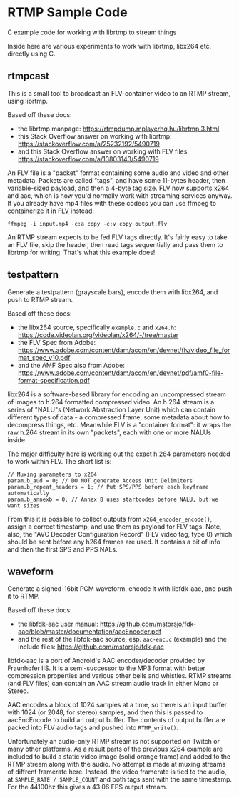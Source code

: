 # RTMP Sample Code
C example code for working with librtmp to stream things

Inside here are various experiments to work with librtmp, libx264 etc. directly using C.

## rtmpcast
This is a small tool to broadcast an FLV-container video to an RTMP stream, using librtmp.

Based off these docs:
* the librtmp manpage: https://rtmpdump.mplayerhq.hu/librtmp.3.html
* this Stack Overflow answer on working with librtmp: https://stackoverflow.com/a/25232192/5490719
* and this Stack Overflow answer on working with FLV files: https://stackoverflow.com/a/13803143/5490719

An FLV file is a "packet" format containing some audio and video and other metadata.  Packets are called "tags", and have some 11-bytes header, then variable-sized payload, and then a 4-byte tag size.  FLV now supports x264 and aac, which is how you'd normally work with streaming services anyway.  If you already have mp4 files with these codecs you can use ffmpeg to containerize it in FLV instead:

`ffmpeg -i input.mp4 -c:a copy -c:v copy output.flv`

An RTMP stream expects to be fed FLV tags directly.  It's fairly easy to take an FLV file, skip the header, then read tags sequentially and pass them to librtmp for writing.  That's what this example does!

## testpattern
Generate a testpattern (grayscale bars), encode them with libx264, and push to RTMP stream.

Based off these docs:
* the libx264 source, specifically `example.c` and `x264.h`: https://code.videolan.org/videolan/x264/-/tree/master
* the FLV Spec from Adobe: https://www.adobe.com/content/dam/acom/en/devnet/flv/video_file_format_spec_v10.pdf
* and the AMF Spec also from Adobe: https://www.adobe.com/content/dam/acom/en/devnet/pdf/amf0-file-format-specification.pdf

libx264 is a software-based library for encoding an uncompressed stream of images to h.264 formatted compressed video.  An h.264 stream is a series of "NALU"s (Network Abstraction Layer Unit) which can contain different types of data - a compressed frame, some metadata about how to decompress things, etc.  Meanwhile FLV is a "container format": it wraps the raw h.264 stream in its own "packets", each with one or more NALUs inside.

The major difficulty here is working out the exact h.264 parameters needed to work within FLV.  The short list is:

    // Muxing parameters to x264
    param.b_aud = 0; // DO NOT generate Access Unit Delimiters
    param.b_repeat_headers = 1; // Put SPS/PPS before each keyframe automatically
    param.b_annexb = 0; // Annex B uses startcodes before NALU, but we want sizes

From this it is possible to collect outputs from `x264_encoder_encode()`, assign a correct timestamp, and use them as payload for FLV tags.  Note, also, the "AVC Decoder Configuration Record" (FLV video tag, type 0) which should be sent before any h264 frames are used.  It contains a bit of info and then the first SPS and PPS NALs.

## waveform
Generate a signed-16bit PCM waveform, encode it with libfdk-aac, and push it to RTMP.

Based off these docs:
* the libfdk-aac user manual: https://github.com/mstorsjo/fdk-aac/blob/master/documentation/aacEncoder.pdf
* and the rest of the libfdk-aac source, esp. `aac-enc.c` (example) and the include files: https://github.com/mstorsjo/fdk-aac

libfdk-aac is a port of Android's AAC encoder/decoder provided by Fraunhofer IIS.  It is a semi-successor to the MP3 format with better compression properties and various other bells and whistles.  RTMP streams (and FLV files) can contain an AAC stream audio track in either Mono or Stereo.

AAC encodes a block of 1024 samples at a time, so there is an input buffer with 1024 (or 2048, for stereo) samples, and then this is passed to aacEncEncode to build an output buffer.  The contents of output buffer are packed into FLV audio tags and pushed into `RTMP_write()`.

Unfortunately an audio-only RTMP stream is not supported on Twitch or many other platforms.  As a result parts of the previous x264 example are included to build a static video image (solid orange frame) and added to the RTMP stream along with the audio.  No attempt is made at muxing streams of diffrent framerate here.  Instead, the video framerate is tied to the audio, at `SAMPLE_RATE / SAMPLE_COUNT` and both tags sent with the same timestamp.  For the 44100hz this gives a 43.06 FPS output stream.
